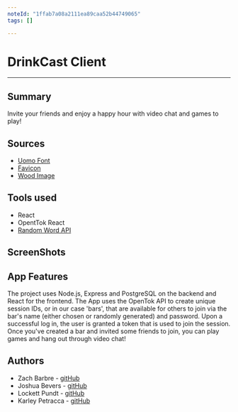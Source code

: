 ```yaml
---
noteId: "1ffab7a08a2111ea89caa52b44749065"
tags: []

---
```


# DrinkCast Client
---
## Summary
Invite your friends and enjoy a happy hour with video chat and games to play!


## Sources
- [Uomo Font](https://www.freefonts.io/uomo-font-family/)
- [Favicon](https://favicon.io/)
- [Wood Image](https://pixabay.com/photos/floor-wood-hardwood-floors-1256804/)

## Tools used

- React
- OpentTok React
- [Random Word API](https://random-word-api.herokuapp.com/home)

## ScreenShots


## App Features

The project uses Node.js, Express and PostgreSQL on the backend and React for the frontend. The App uses the OpenTok API to create unique session IDs, or in our case 'bars', that are available for others to join via the bar's name (either chosen or randomly generated) and password. Upon a successful log in, the user is granted a token that is used to join the session. Once you've created a bar and invited some friends to join, you can play games and hang out through video chat! 


## Authors

- Zach Barbre - [gitHub](https://github.com/ZachBarbre)
- Joshua Bevers - [gitHub](https://github.com/JoshuaBevers)
- Lockett Pundt - [gitHub](https://github.com/LockettPundt)
- Karley Petracca - [gitHub](https://github.com/karleypetracca)